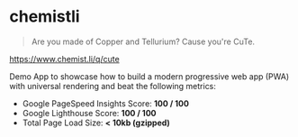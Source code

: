 # chemistli

> Are you made of Copper and Tellurium? Cause you're CuTe.

https://www.chemist.li/q/cute

Demo App to showcase how to build a modern progressive web app (PWA) with universal rendering and beat the following metrics:
* Google PageSpeed Insights Score: **100 / 100**
* Google Lighthouse Score: **100 / 100**
* Total Page Load Size: **< 10kb (gzipped)**

